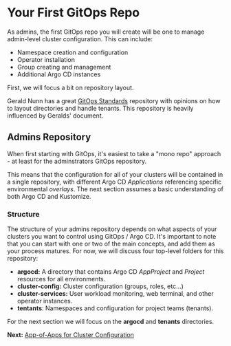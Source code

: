 # Your First GitOps Repo

As admins, the first GitOps repo you will create will be one to manage admin-level cluster configuration.  This can include:

* Namespace creation and configuration
* Operator installation
* Group creating and management
* Additional Argo CD instances

First, we will focus a bit on repository layout.

Gerald Nunn has a great [GitOps Standards](https://github.com/gnunn-gitops/standards) repository with opinions on how to layout directories and handle tenants.  This repository is heavily influenced by Geralds' document.

## Admins Repository

When first starting with GitOps, it's easiest to take a "mono repo" approach - at least for the adminstrators GitOps repository.

This means that the configuration for all of your clusters will be contained in a single repository, with different Argo CD *Applications* referencing specific environmental *overlays*.  The next section assumes a basic understanding of both Argo CD and Kustomize.

### Structure

The structure of your admins repository depends on what aspects of your clusters you want to control using GitOps / Argo CD.  It's important to note that you can start with one or two of the main concepts, and add them as your process matures.  For now, we will discuss four top-level folders for this repository:

* **argocd:** A directory that contains Argo CD *AppProject* and *Project* resources for all environments.
* **cluster-config:** Cluster configuration (groups, roles, etc...)
* **cluster-services:** User workload monitoring, web terminal, and other operator instances.
* **tentants**: Namespaces and configuration for project teams (tenants).

For the next section we will focus on the **argocd** and **tenants** directories.

**Next:** [App-of-Apps for Cluster Configuration](04-admin-app-of-apps.md)